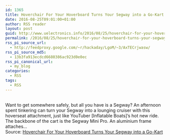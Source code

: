 ```yaml
---
id: 1365
title: Hoverchair For Your Hoverboard Turns Your Segway into a Go-Kart
date: 2016-08-25T09:01:00+01:00
author: RSS reader
layout: post
guid: http://www.uelectronics.info/2016/08/25/hoverchair-for-your-hoverboard-turns-your-segway-into-a-go-kart/
permalink: /2016/08/25/hoverchair-for-your-hoverboard-turns-your-segway-into-a-go-kart/
rss_pi_source_url:
  - http://feedproxy.google.com/~r/hackaday/LgoM/~3/AxTECrjwasw/
rss_pi_source_md5:
  - 13b3fa913ecdcd6680386ac923d0e0ec
rss_pi_canonical_url:
  - my_blog
categories:
  - RSS
tags:
  - RSS
---
```

&#013;  
Want to get somewhere safely, but all you have is a Segway? An afternoon spent tinkering can turn your Segway into a lounging cruiser with this hoverseat attachment, just like YouTuber [Inflatable Boats]’s hot new ride. The backbone of the cart is the Segway Mini Pro. An aluminium frame attaches…&#013;  
Source: <a href="http://feedproxy.google.com/~r/hackaday/LgoM/~3/AxTECrjwasw/" target="_blank">Hoverchair For Your Hoverboard Turns Your Segway into a Go-Kart</a>